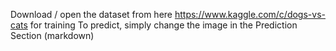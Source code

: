 Download / open the dataset from here https://www.kaggle.com/c/dogs-vs-cats for training
To predict, simply change the image in the Prediction Section (markdown)
